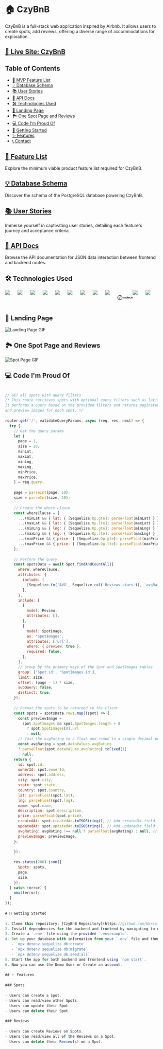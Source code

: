 # **🏠 CzyBnB**

CzyBnB is a full-stack web application inspired by Airbnb. It allows users to create spots, add reviews, offering a diverse range of accommodations for exploration.

## [🚀 Live Site: CzyBnB](https://auth-me-3ebb.onrender.com/)

## Table of Contents

- [🌟 MVP Feature List](#mvp-feature-list)
- [💡 Database Schema](#database-schema)
- [📚 User Stories](#user-stories)
- [🔗 API Docs](#api-docs)
- [🛠️ Technologies Used](#technologies-used)
- [🌅 Landing Page](#landing-page)
- [🏞️ One Spot Page and Reviews](#one-spot-page-and-reviews)
- [💻 Code I'm Proud Of](#code-im-proud-of)
- [🚀 Getting Started](#getting-started)
- [✨ Features](#features)
- [📞 Contact](#contact)

## [🌟 Feature List](https://github.com/Waris-95/czybnb/wiki/Features-List)

Explore the minimum viable product feature list required for CzyBnB.

## [💡 Database Schema](https://github.com/Waris-95/czybnb/wiki/Database-Schema)

Discover the schema of the PostgreSQL database powering CzyBnB.

## [📚 User Stories](https://github.com/Waris-95/czybnb/wiki/User-Stories)

Immerse yourself in captivating user stories, detailing each feature's journey and acceptance criteria.

## [🔗 API Docs](https://github.com/Waris-95/czybnb/wiki/API-Routes)

Browse the API documentation for JSON data interaction between frontend and backend routes.

## 🛠️ Technologies Used

<div style="display:flex">
  <img src="https://cdn.jsdelivr.net/gh/devicons/devicon/icons/javascript/javascript-original.svg" style="width:50px" />
  <img src="https://cdn.jsdelivr.net/gh/devicons/devicon/icons/react/react-original.svg" style="width:50px" />
  <img src="https://cdn.jsdelivr.net/gh/devicons/devicon/icons/redux/redux-original.svg" style="width:50px" /> 
  <img src="https://cdn.jsdelivr.net/gh/devicons/devicon/icons/nodejs/nodejs-original.svg" style="width:50px" /> 
  <img src="https://cdn.jsdelivr.net/gh/devicons/devicon/icons/express/express-original.svg" style="width:50px" /> 
  <img src="https://cdn.jsdelivr.net/gh/devicons/devicon/icons/postgresql/postgresql-original.svg" style="width:50px" /> 
  <img src="https://cdn.jsdelivr.net/gh/devicons/devicon/icons/sequelize/sequelize-original.svg" style="width:50px" />
  <img src="https://cdn.jsdelivr.net/gh/devicons/devicon/icons/css3/css3-original.svg" style="width:50px" />
  <img src="https://cdn.jsdelivr.net/gh/devicons/devicon/icons/html5/html5-original.svg" style="width:50px" />
  <img src="https://raw.githubusercontent.com/devicons/devicon/1119b9f84c0290e0f0b38982099a2bd027a48bf1/icons/socketio/socketio-original-wordmark.svg" style="width:50px" />
  <img src="https://cdn.jsdelivr.net/gh/devicons/devicon/icons/git/git-original.svg" style="width:50px" /> 
  <img src="https://cdn.jsdelivr.net/gh/devicons/devicon/icons/visualstudio/visualstudio-plain.svg" style="width:50px" />
</div>

## 🌅 Landing Page

![Landing Page GIF](landing-page-gif)

## 🏞️ One Spot Page and Reviews

![Spot Page GIF](spot-page-gif)

## 💻 Code I'm Proud Of

```javascript

// GET all spots with query filters
/* This route retrieves spots with optional query filters such as latitude, longitude, price range, etc.
It performs a query based on the provided filters and returns paginated results along with average ratings
and preview images for each spot. */

router.get('/', validateQueryParams, async (req, res, next) => {
  try {
    // Get the query params
    let {
      page = 1,
      size = 20,
      minLat,
      maxLat,
      minLng,
      maxLng,
      minPrice,
      maxPrice,
    } = req.query;

    page = parseInt(page, 10);
    size = parseInt(size, 10);

    // Create the where clause
    const whereClause = {
      ...(minLat && { lat: { [Sequelize.Op.gte]: parseFloat(minLat) } }),
      ...(maxLat && { lat: { [Sequelize.Op.lte]: parseFloat(maxLat) } }),
      ...(minLng && { lng: { [Sequelize.Op.gte]: parseFloat(minLng) } }),
      ...(maxLng && { lng: { [Sequelize.Op.lte]: parseFloat(maxLng) } }),
      ...(minPrice && { price: { [Sequelize.Op.gte]: parseFloat(minPrice) } }),
      ...(maxPrice && { price: { [Sequelize.Op.lte]: parseFloat(maxPrice) } }),
    };

    // Perform the query
    const spotsData = await Spot.findAndCountAll({
      where: whereClause,
      attributes: {
        include: [
          [Sequelize.fn('AVG', Sequelize.col('Reviews.stars')), 'avgRating'],
        ],
      },
      include: [
        {
          model: Review,
          attributes: [],
        },
        {
          model: SpotImage,
          as: 'SpotImages',
          attributes: ['url'],
          where: { preview: true },
          required: false,
        },
      ],
      // Group by the primary keys of the Spot and SpotImages tables
      group: ['Spot.id', 'SpotImages.id'],
      limit: size,
      offset: (page - 1) * size,
      subQuery: false,
      distinct: true,
    });

    // Format the spots to be returned to the client
    const spots = spotsData.rows.map((spot) => {
      const previewImage =
        spot.SpotImages && spot.SpotImages.length > 0
          ? spot.SpotImages[0].url
          : null;
      // Cast the avgRating to a float and round to a single decimal point
      const avgRating = spot.dataValues.avgRating
      ? parseFloat(spot.dataValues.avgRating).toFixed(1)
      : null;
    return {
      id: spot.id,
      ownerId: spot.ownerId,
      address: spot.address,
      city: spot.city,
      state: spot.state,
      country: spot.country,
      lat: parseFloat(spot.lat),
      lng: parseFloat(spot.lng),
      name: spot.name,
      description: spot.description,
      price: parseFloat(spot.price),
      createdAt: spot.createdAt.toISOString(), // Add createdAt field in ISO string format
      updatedAt: spot.updatedAt.toISOString(), // Add updatedAt field in ISO string format
      avgRating: avgRating !== null ? parseFloat(avgRating) : null, // Ensure avgRating is not returned as a string
      previewImage: previewImage,
    };

    });

    res.status(200).json({
      Spots: spots,
      page, 
      size,
    });
  } catch (error) {
    next(error);
  }
});

# 🚀 Getting Started

1. Clone this repository: [CzyBnB Repository](https://github.com/Waris-95/czybnb)
2. Install dependencies for the backend and frontend by navigating to each directory in separate terminals and running `npm install`.
3. Create a `.env` file using the provided `.envexample`.
4. Set up your database with information from your `.env` file and then run the following commands:
   - `npx dotenv sequelize db:create`
   - `npx dotenv sequelize db:migrate`
   - `npx dotenv sequelize db:seed:all`
5. Start the app for both backend and frontend using `npm start`.
6. Now you can use the Demo User or Create an account.

## ✨ Features

### Spots

- Users can create a Spot.
- Users can read/view other Spots.
- Users can update their Spot.
- Users can delete their Spot.

### Reviews

- Users can create Reviews on Spots.
- Users can read/view all of the Reviews on a Spot.
- Users can delete their Review(s) on a Spot.

